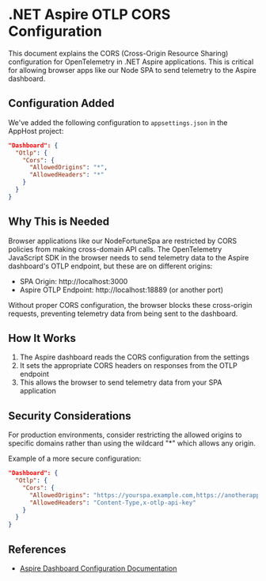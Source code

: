 # .NET Aspire OTLP CORS Configuration

This document explains the CORS (Cross-Origin Resource Sharing) configuration for OpenTelemetry in .NET Aspire applications. This is critical for allowing browser apps like our Node SPA to send telemetry to the Aspire dashboard.

## Configuration Added

We've added the following configuration to `appsettings.json` in the AppHost project:

```json
"Dashboard": {
  "Otlp": {
    "Cors": {
      "AllowedOrigins": "*",
      "AllowedHeaders": "*"
    }
  }
}
```

## Why This is Needed

Browser applications like our NodeFortuneSpa are restricted by CORS policies from making cross-domain API calls. The OpenTelemetry JavaScript SDK in the browser needs to send telemetry data to the Aspire dashboard's OTLP endpoint, but these are on different origins:

- SPA Origin: http://localhost:3000
- Aspire OTLP Endpoint: http://localhost:18889 (or another port)

Without proper CORS configuration, the browser blocks these cross-origin requests, preventing telemetry data from being sent to the dashboard.

## How It Works

1. The Aspire dashboard reads the CORS configuration from the settings
2. It sets the appropriate CORS headers on responses from the OTLP endpoint
3. This allows the browser to send telemetry data from your SPA application

## Security Considerations

For production environments, consider restricting the allowed origins to specific domains rather than using the wildcard "*" which allows any origin.

Example of a more secure configuration:

```json
"Dashboard": {
  "Otlp": {
    "Cors": {
      "AllowedOrigins": "https://yourspa.example.com,https://anotherapp.example.com",
      "AllowedHeaders": "Content-Type,x-otlp-api-key"
    }
  }
}
```

## References

- [Aspire Dashboard Configuration Documentation](https://learn.microsoft.com/en-us/dotnet/aspire/fundamentals/dashboard/configuration?tabs=bash#otlp-cors)
